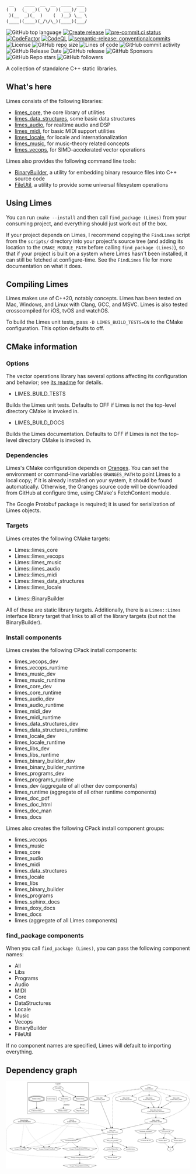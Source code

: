 <!-- markdownlint-disable -->
```
 __    ____  __  __  ____  ___
(  )  (_  _)(  \/  )( ___)/ __)
 )(__  _)(_  )    (  )__) \__ \
(____)(____)(_/\/\_)(____)(___/
```

![GitHub top language](https://img.shields.io/github/languages/top/benthevining/Limes)
[![Create release](https://github.com/benthevining/Limes/actions/workflows/test_and_release.yml/badge.svg)](https://github.com/benthevining/Limes/actions/workflows/test_and_release.yml)
[![pre-commit.ci status](https://results.pre-commit.ci/badge/github/benthevining/Limes/main.svg)](https://results.pre-commit.ci/latest/github/benthevining/Limes/main)
[![CodeFactor](https://www.codefactor.io/repository/github/benthevining/limes/badge)](https://www.codefactor.io/repository/github/benthevining/limes)
[![CodeQL](https://github.com/benthevining/Limes/actions/workflows/codeql-analysis.yml/badge.svg)](https://github.com/benthevining/Limes/actions/workflows/codeql-analysis.yml)
[![semantic-release: conventionalcommits](https://img.shields.io/badge/semantic--release-conventionalcommits-e10079?logo=semantic-release)](https://github.com/semantic-release/semantic-release)
![License](https://img.shields.io/github/license/benthevining/Limes)
![GitHub repo size](https://img.shields.io/github/repo-size/benthevining/Limes)
![Lines of code](https://img.shields.io/tokei/lines/github/benthevining/Limes)
![GitHub commit activity](https://img.shields.io/github/commit-activity/m/benthevining/Limes)
![GitHub Release Date](https://img.shields.io/github/release-date/benthevining/Limes)
![GitHub release](https://img.shields.io/github/v/release/benthevining/Limes)
![GitHub Sponsors](https://img.shields.io/github/sponsors/benthevining?style=social)
![GitHub Repo stars](https://img.shields.io/github/stars/benthevining/Limes?style=social)
![GitHub followers](https://img.shields.io/github/followers/benthevining?style=social)

A collection of standalone C++ static libraries.

## What's here

Limes consists of the following libraries:

* [limes_core](libs/limes_core/README.md), the core library of utilities
* [limes_data_structures](libs/limes_data_structures/README.md), some basic data structures
* [limes_audio](libs/limes_audio/README.md), for realtime audio and DSP
* [limes_midi](libs/limes_midi/README.md), for basic MIDI support utilities
* [limes_locale](libs/limes_locale/README.md), for locale and internationalization
* [limes_music](libs/limes_music/README.md), for music-theory related concepts
* [limes_vecops](libs/limes_vecops/README.md), for SIMD-accelerated vector operations

Limes also provides the following command line tools:
* [BinaryBuilder](programs/binary_builder/README.md), a utility for embedding binary resource files into C++ source code
* [FileUtil](programs/file_util/README.md), a utility to provide some universal filesystem operations

## Using Limes

You can run `cmake --install` and then call `find_package (Limes)` from your consuming project, and everything should just work out of the box.

If your project depends on Limes, I recommend copying the `FindLimes` script from the `scripts/` directory into your project's source tree (and adding its location to the `CMAKE_MODULE_PATH` before calling `find_package (Limes)`), so that if your project is built on a system where Limes hasn't been installed, it can still be fetched at configure-time.
See the `FindLimes` file for more documentation on what it does.

## Compiling Limes

Limes makes use of C++20, notably concepts. Limes has been tested on Mac, Windows, and Linux with Clang, GCC, and MSVC. Limes is also tested crosscompiled for iOS, tvOS and watchOS.

To build the Limes unit tests, pass `-D LIMES_BUILD_TESTS=ON` to the CMake configuration. This option defaults to off.

## CMake information

### Options

The vector operations library has several options affecting its configuration and behavior; see [its readme](libs/limes_vecops/README.md) for details.

* LIMES_BUILD_TESTS

Builds the Limes unit tests. Defaults to OFF if Limes is not the top-level directory CMake is invoked in.

* LIMES_BUILD_DOCS

Builds the Limes documentation. Defaults to OFF if Limes is not the top-level directory CMake is invoked in.

### Dependencies

Limes's CMake configuration depends on [Oranges](https://github.com/benthevining/Oranges).
You can set the environment or command-line variables `ORANGES_PATH` to point Limes to a local copy; if it is already installed on your system, it should be found automatically.
Otherwise, the Oranges source code will be downloaded from GitHub at configure time, using CMake's FetchContent module.

The Google Protobuf package is required; it is used for serialization of Limes objects.

### Targets

Limes creates the following CMake targets:

* Limes::limes_core
* Limes::limes_vecops
* Limes::limes_music
* Limes::limes_audio
* Limes::limes_midi
* Limes::limes_data_structures
* Limes::limes_locale
- Limes::BinaryBuilder

All of these are static library targets. Additionally, there is a `Limes::Limes` interface library target that links to all of the library targets (but not the BinaryBuilder).

### Install components

Limes creates the following CPack install components:

* limes_vecops_dev
* limes_vecops_runtime
* limes_music_dev
* limes_music_runtime
* limes_core_dev
* limes_core_runtime
* limes_audio_dev
* limes_audio_runtime
* limes_midi_dev
* limes_midi_runtime
* limes_data_structures_dev
* limes_data_structures_runtime
* limes_locale_dev
* limes_locale_runtime
* limes_libs_dev
* limes_libs_runtime
* limes_binary_builder_dev
* limes_binary_builder_runtime
* limes_programs_dev
* limes_programs_runtime
* limes_dev (aggregate of all other dev components)
* limes_runtime (aggregate of all other runtime components)
* limes_doc_pdf
* limes_doc_html
* limes_doc_man
* limes_docs

Limes also creates the following CPack install component groups:

* limes_vecops
* limes_music
* limes_core
* limes_audio
* limes_midi
* limes_data_structures
* limes_locale
* limes_libs
* limes_binary_builder
* limes_programs
* limes_sphinx_docs
* limes_doxy_docs
* limes_docs
* limes (aggregate of all Limes components)

### find_package components

When you call `find_package (Limes)`, you can pass the following component names:

* All
* Libs
* Programs
* Audio
* MIDI
* Core
* DataStructures
* Locale
* Music
* Vecops
* BinaryBuilder
* FileUtil

If no component names are specified, Limes will default to importing everything.

## Dependency graph

<!-- editorconfig-checker-disable -->
<p align="center">
  <img src="https://github.com/benthevining/Limes/blob/main/util/deps_graph.png" alt="Limes dependency graph"/>
</p>
<!-- editorconfig-checker-enable -->
